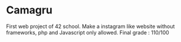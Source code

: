 # Camagru

First web project of 42 school.
Make a instagram like website without frameworks, php and Javascript only allowed.
Final grade : 110/100
